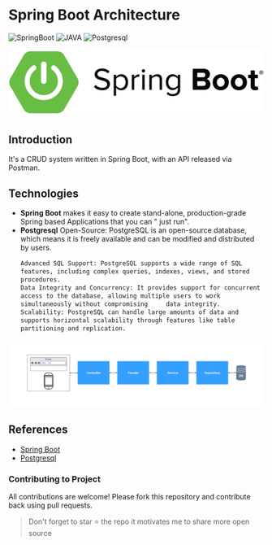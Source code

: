# Spring Boot Architecture

![SpringBoot](https://img.shields.io/badge/SpringBoot-blue)
![JAVA](https://img.shields.io/badge/JAVA-1.8-blue)
![Postgresql](https://img.shields.io/badge/Postgressql-yellow)

<img src="/screenshots/spring_boot.png" alt="spring_boot"/>


## Introduction

It's a CRUD system written in Spring Boot, with an API released via Postman.

## Technologies

- **Spring Boot** makes it easy to create stand-alone, production-grade Spring based Applications that you can "
  just run".
- **Postgresql** Open-Source: PostgreSQL is an open-source database, which means it is freely available and can be modified and distributed by users.
  ```
  Advanced SQL Support: PostgreSQL supports a wide range of SQL features, including complex queries, indexes, views, and stored procedures.
  Data Integrity and Concurrency: It provides support for concurrent access to the database, allowing multiple users to work simultaneously without compromising     data integrity.
  Scalability: PostgreSQL can handle large amounts of data and supports horizontal scalability through features like table partitioning and replication.
  ```

<img src="/screenshots/diagram.png"/>

## References

- [Spring Boot](https://spring.io/projects/spring-boot)
- [Postgresql](https://www.postgresql.org/)

### Contributing to Project

All contributions are welcome! Please fork this repository and contribute back using pull requests.

> Don't forget to star ⭐ the repo it motivates me to share more open source
